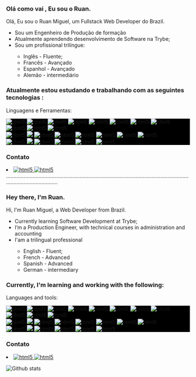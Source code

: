 <h3>Olá como vai , Eu sou o  Ruan.</h3>

Olá, Eu sou o Ruan Miguel, um Fullstack Web Developer  do Brazil.
<ul> 
   <li>Sou um Engenheiro de Produção de formação</li>
   <li>Atualmente aprendendo desenvolvimento de Software na Trybe;</li>
  <li>Sou um profissional trilíngue:</li>
   <ul> 
    <li> Inglês - Fluente;</li>
    <li> Francês - Avançado</li>
    <li> Espanhol - Avançado </li>
    <li> Alemão - intermediário </li>
  </ul> 
</ul>

<h3>Atualmente estou estudando e trabalhando com as seguintes tecnologias :</h3>

Linguagens e Ferramentas:
<p align="center">
 <div style="background-color:black">
<div>
<img src="https://img.shields.io/badge/JavaScript-323330?style=for-the-badge&logo=javascript&logoColor=F7DF1E" alt="html5" style="max-width:100%;" >
<img src="https://img.shields.io/badge/Python-3776AB?style=for-the-badge&logo=python&logoColor=white" alt="html5" style="max-width:100%;">
<img src="https://img.shields.io/badge/HTML5-E34F26?style=for-the-badge&logo=html5&logoColor=white" alt="html5" style="max-width:100%;">
<img src="https://img.shields.io/badge/CSS3-1572B6?style=for-the-badge&logo=css3&logoColor=white" alt="html5" style="max-width:100%;">
<img src="https://img.shields.io/badge/Linux-FCC624?style=for-the-badge&logo=linux&logoColor=black" alt="html5" style="max-width:100%;"/>
<img src="https://img.shields.io/badge/Git-F05032?style=for-the-badge&logo=git&logoColor=white" alt="html5" style="max-width:100%;"/>
<img src="https://img.shields.io/badge/GitHub-100000?style=for-the-badge&logo=github&logoColor=white" alt="html5" style="max-width:100%;"/>
<img src="https://img.shields.io/badge/Trello-0052CC?style=for-the-badge&logo=trello&logoColor=white" alt="html5" style="max-width:100%;"/>
 </div>
 <div>
<img src="https://img.shields.io/badge/React-20232A?style=for-the-badge&logo=react&logoColor=61DAFB" alt="html5" style="max-width:100%;" />
<img src="https://img.shields.io/badge/Redux-593D88?style=for-the-badge&logo=redux&logoColor=white" alt="html5" style="max-width:100%;"/>
<img src="https://img.shields.io/badge/MUI-%230081CB.svg?style=for-the-badge&logo=material-ui&logoColor=white" alt="html5" style="max-width:100%;"/>
 </div>
<div>
 <img src="https://img.shields.io/badge/node.js-6DA55F?style=for-the-badge&logo=node.js&logoColor=white" alt="html5" style="max-width:100%;" />
<img src="https://img.shields.io/badge/express.js-%23404d59.svg?style=for-the-badge&logo=express&logoColor=%2361DAFB" style="max-width:100%;"/>
<img src="https://img.shields.io/badge/mysql-%2300f.svg?style=for-the-badge&logo=mysql&logoColor=white" alt="html5" style="max-width:100%;" />
<img src="https://img.shields.io/badge/MongoDB-%234ea94b.svg?style=for-the-badge&logo=mongodb&logoColor=white" alt="html5" style="max-width:100%;" />
<img src="https://img.shields.io/badge/Socket.io-010101?&style=for-the-badge&logo=Socket.io&logoColor=white" alt="html5" style="max-width:100%;" />
<img src="https://img.shields.io/badge/Insomnia-5849be?style=for-the-badge&logo=Insomnia&logoColor=white" alt="html5" style="max-width:100%;" />
<img src="https://img.shields.io/badge/Sequelize-5849be?style=for-the-badge&logo=Sequelize&logoColor=white" alt="html5" style="max-width:100%;" />
 <img src="https://img.shields.io/badge/JWT-000000?style=for-the-badge&logo=JSON%20web%20tokens&logoColor=white" alt="html5" style="max-width:100%;" />

 </div>
 <div>
 <img src="https://img.shields.io/badge/-jest-%23C21325?style=for-the-badge&logo=jest&logoColor=white" alt="html5" style="max-width:100%;" />
<img src="https://img.shields.io/badge/-TestingLibrary-%23E33332?style=for-the-badge&logo=testing-library&logoColor=white" style="max-width:100%;"/>
<img src="https://img.shields.io/badge/-mocha-%238D6748?style=for-the-badge&logo=mocha&logoColor=white" alt="html5" style="max-width:100%;" />
<img src="https://img.shields.io/badge/Chai-%234ea94b.svg?style=for-the-badge&logo=chai&logoColor=white" alt="html5" style="max-width:100%;" />
<img src="https://img.shields.io/badge/Sinon-010101?&style=for-the-badge&logo=Sinon&logoColor=white" alt="html5" style="max-width:100%;" />
<img src="https://img.shields.io/badge/Pytest-5849be?style=for-the-badge&logo=Pytest&logoColor=white" alt="html5" style="max-width:100%;" />
 </div> 
</div>
<div>
   <h3>Contato </h3>
<li> <a href="mailto:ruanmiguelps@gmail.com">
      <img src="https://img.shields.io/badge/Gmail-D14836?style=for-the-badge&logo=gmail&logoColor=white" alt="html5" style="max-width:100%;" />
   </a>  <a href="https://www.linkedin.com/in//ruan-miguelll/" rel="nofollow">
   <img src="https://img.shields.io/badge/LinkedIn-0077B5?style=for-the-badge&logo=linkedin&logoColor=white" alt="html5" style="max-width:100%;" />
   </a> </li>
</div>
...............................................................................................................................................................

<h3>Hey there, I'm Ruan.</h3>

Hi, I'm Ruan Miguel, a Web Developer from Brazil.
<ul> 
       <li>Currently learning Software Development at Trybe;</li>
   <li>I’m a Production Engineer, with technical courses in administration and accounting</li>
  <li>I'am a trilingual professional </li>
  <ul> 
    <li> English - Fluent;</li>
    <li> French - Advanced</li>
    <li> Spanish - Advanced</li>
    <li> German - intermediary </li>
  </ul> 
</ul>


<h3>Currently, I'm learning and working with the following:</h3>

Languages and tools:
<p align="center">
 <div style="background-color:black">
<div>
<img src="https://img.shields.io/badge/JavaScript-323330?style=for-the-badge&logo=javascript&logoColor=F7DF1E" alt="html5" style="max-width:100%;" >
<img src="https://img.shields.io/badge/Python-3776AB?style=for-the-badge&logo=python&logoColor=white" alt="html5" style="max-width:100%;">
<img src="https://img.shields.io/badge/HTML5-E34F26?style=for-the-badge&logo=html5&logoColor=white" alt="html5" style="max-width:100%;">
<img src="https://img.shields.io/badge/CSS3-1572B6?style=for-the-badge&logo=css3&logoColor=white" alt="html5" style="max-width:100%;">
<img src="https://img.shields.io/badge/Linux-FCC624?style=for-the-badge&logo=linux&logoColor=black" alt="html5" style="max-width:100%;"/>
<img src="https://img.shields.io/badge/Git-F05032?style=for-the-badge&logo=git&logoColor=white" alt="html5" style="max-width:100%;"/>
<img src="https://img.shields.io/badge/GitHub-100000?style=for-the-badge&logo=github&logoColor=white" alt="html5" style="max-width:100%;"/>
<img src="https://img.shields.io/badge/Trello-0052CC?style=for-the-badge&logo=trello&logoColor=white" alt="html5" style="max-width:100%;"/>
 </div>
 <div>
<img src="https://img.shields.io/badge/React-20232A?style=for-the-badge&logo=react&logoColor=61DAFB" alt="html5" style="max-width:100%;" />
<img src="https://img.shields.io/badge/Redux-593D88?style=for-the-badge&logo=redux&logoColor=white" alt="html5" style="max-width:100%;"/>
<img src="https://img.shields.io/badge/MUI-%230081CB.svg?style=for-the-badge&logo=material-ui&logoColor=white" alt="html5" style="max-width:100%;"/>
 </div>
<div>
 <img src="https://img.shields.io/badge/node.js-6DA55F?style=for-the-badge&logo=node.js&logoColor=white" alt="html5" style="max-width:100%;" />
<img src="https://img.shields.io/badge/express.js-%23404d59.svg?style=for-the-badge&logo=express&logoColor=%2361DAFB" style="max-width:100%;"/>
<img src="https://img.shields.io/badge/mysql-%2300f.svg?style=for-the-badge&logo=mysql&logoColor=white" alt="html5" style="max-width:100%;" />
<img src="https://img.shields.io/badge/MongoDB-%234ea94b.svg?style=for-the-badge&logo=mongodb&logoColor=white" alt="html5" style="max-width:100%;" />
<img src="https://img.shields.io/badge/Socket.io-010101?&style=for-the-badge&logo=Socket.io&logoColor=white" alt="html5" style="max-width:100%;" />
<img src="https://img.shields.io/badge/Insomnia-5849be?style=for-the-badge&logo=Insomnia&logoColor=white" alt="html5" style="max-width:100%;" />
<img src="https://img.shields.io/badge/Sequelize-5849be?style=for-the-badge&logo=Sequelize&logoColor=white" alt="html5" style="max-width:100%;" />
 <img src="https://img.shields.io/badge/JWT-000000?style=for-the-badge&logo=JSON%20web%20tokens&logoColor=white" alt="html5" style="max-width:100%;" />

 </div>
 <div>
 <img src="https://img.shields.io/badge/-jest-%23C21325?style=for-the-badge&logo=jest&logoColor=white" alt="html5" style="max-width:100%;" />
<img src="https://img.shields.io/badge/-TestingLibrary-%23E33332?style=for-the-badge&logo=testing-library&logoColor=white" style="max-width:100%;"/>
<img src="https://img.shields.io/badge/-mocha-%238D6748?style=for-the-badge&logo=mocha&logoColor=white" alt="html5" style="max-width:100%;" />
<img src="https://img.shields.io/badge/Chai-%234ea94b.svg?style=for-the-badge&logo=chai&logoColor=white" alt="html5" style="max-width:100%;" />
<img src="https://img.shields.io/badge/Sinon-010101?&style=for-the-badge&logo=Sinon&logoColor=white" alt="html5" style="max-width:100%;" />
<img src="https://img.shields.io/badge/Pytest-5849be?style=for-the-badge&logo=Pytest&logoColor=white" alt="html5" style="max-width:100%;" />
 </div> 
</div>
<div>
   <h3>Contato </h3>
<li> <a href="mailto:ruanmiguelps@gmail.com">
      <img src="https://img.shields.io/badge/Gmail-D14836?style=for-the-badge&logo=gmail&logoColor=white" alt="html5" style="max-width:100%;" />
   </a>  <a href="https://www.linkedin.com/in//ruan-miguelll/" rel="nofollow">
   <img src="https://img.shields.io/badge/LinkedIn-0077B5?style=for-the-badge&logo=linkedin&logoColor=white" alt="html5" style="max-width:100%;" />
   </a> </li>
</div>

![Github stats](https://github-readme-stats.vercel.app/api?username=RuanMiguelGit)
